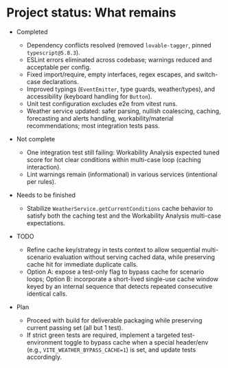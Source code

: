 # Project status: What remains

- Completed
  - Dependency conflicts resolved (removed `lovable-tagger`, pinned `typescript@5.8.3`).
  - ESLint errors eliminated across codebase; warnings reduced and acceptable per config.
  - Fixed import/require, empty interfaces, regex escapes, and switch-case declarations.
  - Improved typings (`EventEmitter`, type guards, weather/types), and accessibility (keyboard handling for `Button`).
  - Unit test configuration excludes e2e from vitest runs.
  - Weather service updated: safer parsing, nullish coalescing, caching, forecasting and alerts handling, workability/material recommendations; most integration tests pass.

- Not complete
  - One integration test still failing: Workability Analysis expected tuned score for hot clear conditions within multi-case loop (caching interaction).
  - Lint warnings remain (informational) in various services (intentional per rules).

- Needs to be finished
  - Stabilize `WeatherService.getCurrentConditions` cache behavior to satisfy both the caching test and the Workability Analysis multi-case expectations.

- TODO
  - Refine cache key/strategy in tests context to allow sequential multi-scenario evaluation without serving cached data, while preserving cache hit for immediate duplicate calls.
  - Option A: expose a test-only flag to bypass cache for scenario loops; Option B: incorporate a short-lived single-use cache window keyed by an internal sequence that detects repeated consecutive identical calls.

- Plan
  - Proceed with build for deliverable packaging while preserving current passing set (all but 1 test).
  - If strict green tests are required, implement a targeted test-environment toggle to bypass cache when a special header/env (e.g., `VITE_WEATHER_BYPASS_CACHE=1`) is set, and update tests accordingly.